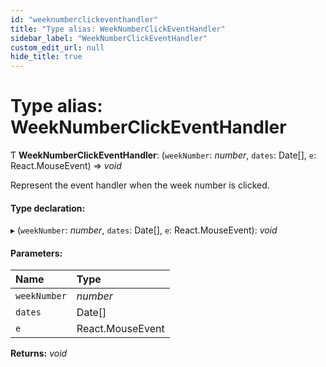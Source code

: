 ```yaml
---
id: "weeknumberclickeventhandler"
title: "Type alias: WeekNumberClickEventHandler"
sidebar_label: "WeekNumberClickEventHandler"
custom_edit_url: null
hide_title: true
---
```


# Type alias: WeekNumberClickEventHandler

Ƭ **WeekNumberClickEventHandler**: (`weekNumber`: *number*, `dates`: Date[], `e`: React.MouseEvent) => *void*

Represent the event handler when the week number is clicked.

#### Type declaration:

▸ (`weekNumber`: *number*, `dates`: Date[], `e`: React.MouseEvent): *void*

#### Parameters:

Name | Type |
:------ | :------ |
`weekNumber` | *number* |
`dates` | Date[] |
`e` | React.MouseEvent |

**Returns:** *void*

